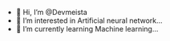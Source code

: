 - 👋 Hi, I’m @Devmeista
- 👀 I’m interested in Artificial neural network...
- 🌱 I’m currently learning Machine learning...
